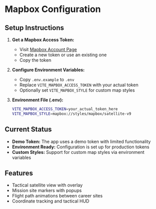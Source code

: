 # Mapbox Configuration

## Setup Instructions

1. **Get a Mapbox Access Token:**
   - Visit [Mapbox Account Page](https://account.mapbox.com/access-tokens/)
   - Create a new token or use an existing one
   - Copy the token

2. **Configure Environment Variables:**
   - Copy `.env.example` to `.env`
   - Replace `VITE_MAPBOX_ACCESS_TOKEN` with your actual token
   - Optionally set `VITE_MAPBOX_STYLE` for custom map styles

3. **Environment File (.env):**
   ```bash
   VITE_MAPBOX_ACCESS_TOKEN=your_actual_token_here
   VITE_MAPBOX_STYLE=mapbox://styles/mapbox/satellite-v9
   ```

## Current Status

- **Demo Token:** The app uses a demo token with limited functionality
- **Environment Ready:** Configuration is set up for production tokens
- **Custom Styles:** Support for custom map styles via environment variables

## Features

- Tactical satellite view with overlay
- Mission site markers with popups
- Flight path animations between career sites
- Coordinate tracking and tactical HUD